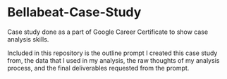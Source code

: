 # Bellabeat-Case-Study
Case study done as a part of Google Career Certificate to show case analysis skills.

Included in this repository is the outline prompt I created this case study from, the data that I used in my analysis, the raw thoughts of my analysis process, and the final deliverables requested from the prompt.
